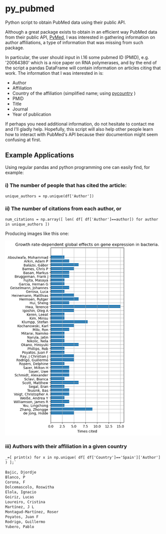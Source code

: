 # py_pubmed
Python script to obtain PubMed data using their public API.

Although a great package exists to obtain in an efficient way PubMed data from their public API, [PyMed]([https://pypi.org/project/pymed/](https://github.com/gijswobben/pymed) "PyMed at github"), I was interested in gathering information on author affiliations, a type of information that was missing from such package.

In particular, the user should input in l.16 some pubmed ID (PMID), e.g. '20064380' which is a nice paper on RNA polymerases, and by the end of the script a pandas DataFrame will contain information on articles citing that work. The information that I was interested in is: 

- Author
- Affiliation
- Country of the affiliation (simplified name; using [pycountry](https://github.com/flyingcircusio/pycountry "pycountry at github") )
- PMID
- Title
- Journal
- Year of publication

If perhaps you need additional information, do not hesitate to contact me and I'll gladly help.
Hopefully, this script will also help other people learn how to interact with PubMed's API because their documention might seem confusing at first. 


## Example Applications
Using regular pandas and python programming one can easily find, for example:

### i) The number of people that has cited the article: 

	unique_authors = np.unique(df['Author'])

### ii) The number of citations from each author, or

	num_citations = np.array([ len( df[ df['Author']==author]) for author in unique_authors ])
Producing images like this one:

![Number of citations from each author](/figure.png)


### iii) Authors with their affiliation in a given country

	_=[ print(x) for x in np.unique( df[ df['Country']=='Spain']['Author'] ) ];`
	
	Bajic, Djordje
	Blanco, P
	Corona, F
	Dolcemascolo, Roswitha
	Elola, Ignacio
	Goiriz, Lucas
	Loureiro, Cristina
	Martínez, J L
	Montagud-Martínez, Roser
	Poyatos, Juan F
	Rodrigo, Guillermo
	Yubero, Pablo
